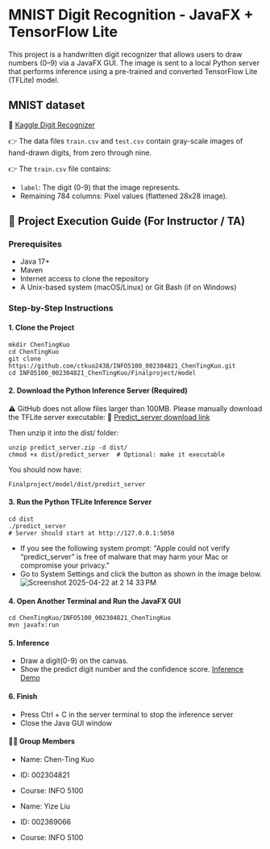 # MNIST Digit Recognition - JavaFX + TensorFlow Lite

This project is a handwritten digit recognizer that allows users to draw numbers (0–9) via a JavaFX GUI. The image is sent to a local Python server that performs inference using a pre-trained and converted TensorFlow Lite (TFLite) model.

## MNIST dataset

🔗 [Kaggle Digit Recognizer](https://www.kaggle.com/competitions/digit-recognizer/overview)

👉 The data files `train.csv` and `test.csv` contain gray-scale images of hand-drawn digits, from zero through nine.

👉 The `train.csv` file contains:
- `label`: The digit (0-9) that the image represents.
- Remaining 784 columns: Pixel values (flattened 28x28 image).

## 🚀 Project Execution Guide (For Instructor / TA)

### Prerequisites
- Java 17+
- Maven
- Internet access to clone the repository
- A Unix-based system (macOS/Linux) or Git Bash (if on Windows)

### Step-by-Step Instructions

#### 1. Clone the Project

```
mkdir ChenTingKuo
cd ChenTingKuo
git clone https://github.com/ctkuo2438/INFO5100_002304821_ChenTingKuo.git
cd INFO5100_002304821_ChenTingKuo/Finalproject/model
```
#### 2. Download the Python Inference Server (Required)

⚠️ GitHub does not allow files larger than 100MB.
Please manually download the TFLite server executable:
🔗 [Predict_server download link](https://drive.google.com/file/d/1xvq_X0NxtxDpyRFEeoL05AlA6CV__moU/view?usp=drive_link)

Then unzip it into the dist/ folder:
```
unzip predict_server.zip -d dist/
chmod +x dist/predict_server  # Optional: make it executable
```
You should now have:
```
Finalproject/model/dist/predict_server
```
#### 3. Run the Python TFLite Inference Server
```
cd dist
./predict_server
# Server should start at http://127.0.0.1:5050

```
- If you see the following system prompt: "Apple could not verify “predict_server” is free of malware that may harm your Mac or compromise your privacy."
- Go to System Settings and click the button as shown in the image below.
![Screenshot 2025-04-22 at 2 14 33 PM](https://github.com/user-attachments/assets/823ed7a8-a30b-44e3-a8ef-95b309c88ab0)

#### 4. Open Another Terminal and Run the JavaFX GUI
```
cd ChenTingKuo/INFO5100_002304821_ChenTingKuo
mvn javafx:run
```
#### 5. Inference
- Draw a digit(0-9) on the canvas.
- Show the predict digit number and the confidence score.
[Inference Demo](https://drive.google.com/drive/folders/1PYl1CNd5Loe5H7hwOygpG5vszh7OxzJW?usp=drive_link)

#### 6. Finish
- Press Ctrl + C in the server terminal to stop the inference server
- Close the Java GUI window


#### 👨‍💻 Group Members
- Name: Chen-Ting Kuo
- ID: 002304821
- Course: INFO 5100

- Name: Yize Liu
- ID: 002369066
- Course: INFO 5100
